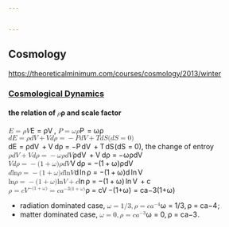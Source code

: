 ```yaml
---


---
```


<h2 id="cosmology">Cosmology</h2>
<p><a href="https://theoreticalminimum.com/courses/cosmology/2013/winter">https://theoreticalminimum.com/courses/cosmology/2013/winter</a></p>
<h3 id="cosmological-dynamics"><a href="https://www.youtube.com/watch?v=UpFRJ4g3S0M&amp;list=PLpGHT1n4-mAuVGJ2E1uF9GSwLsx7p1xtm&amp;index=4">Cosmological Dynamics</a></h3>
<h4 id="the-relation-of-rho-and-scale-factor">the relation of <span class="katex--inline"><span class="katex"><span class="katex-mathml"><math><semantics><mrow><mi>ρ</mi></mrow><annotation encoding="application/x-tex">\rho</annotation></semantics></math></span><span class="katex-html" aria-hidden="true"><span class="base"><span class="strut" style="height: 0.625em; vertical-align: -0.19444em;"></span><span class="mord mathdefault">ρ</span></span></span></span></span> and scale factor</h4>
<p><span class="katex--inline"><span class="katex"><span class="katex-mathml"><math><semantics><mrow><mi>E</mi><mo>=</mo><mi>ρ</mi><mi>V</mi></mrow><annotation encoding="application/x-tex">E = \rho V</annotation></semantics></math></span><span class="katex-html" aria-hidden="true"><span class="base"><span class="strut" style="height: 0.68333em; vertical-align: 0em;"></span><span class="mord mathdefault" style="margin-right: 0.05764em;">E</span><span class="mspace" style="margin-right: 0.277778em;"></span><span class="mrel">=</span><span class="mspace" style="margin-right: 0.277778em;"></span></span><span class="base"><span class="strut" style="height: 0.87777em; vertical-align: -0.19444em;"></span><span class="mord mathdefault">ρ</span><span class="mord mathdefault" style="margin-right: 0.22222em;">V</span></span></span></span></span>, <span class="katex--inline"><span class="katex"><span class="katex-mathml"><math><semantics><mrow><mi>P</mi><mo>=</mo><mi>ω</mi><mi>ρ</mi></mrow><annotation encoding="application/x-tex">P = \omega \rho</annotation></semantics></math></span><span class="katex-html" aria-hidden="true"><span class="base"><span class="strut" style="height: 0.68333em; vertical-align: 0em;"></span><span class="mord mathdefault" style="margin-right: 0.13889em;">P</span><span class="mspace" style="margin-right: 0.277778em;"></span><span class="mrel">=</span><span class="mspace" style="margin-right: 0.277778em;"></span></span><span class="base"><span class="strut" style="height: 0.625em; vertical-align: -0.19444em;"></span><span class="mord mathdefault" style="margin-right: 0.03588em;">ω</span><span class="mord mathdefault">ρ</span></span></span></span></span><br>
<span class="katex--inline"><span class="katex"><span class="katex-mathml"><math><semantics><mrow><mi>d</mi><mi>E</mi><mo>=</mo><mi>ρ</mi><mi>d</mi><mi>V</mi><mo>+</mo><mi>V</mi><mi>d</mi><mi>ρ</mi><mo>=</mo><mo>−</mo><mi>P</mi><mi>d</mi><mi>V</mi><mo>+</mo><mi>T</mi><mi>d</mi><mi>S</mi><mo stretchy="false">(</mo><mi>d</mi><mi>S</mi><mo>=</mo><mn>0</mn><mo stretchy="false">)</mo></mrow><annotation encoding="application/x-tex">dE = \rho dV + V d\rho =- PdV + TdS (dS = 0)</annotation></semantics></math></span><span class="katex-html" aria-hidden="true"><span class="base"><span class="strut" style="height: 0.69444em; vertical-align: 0em;"></span><span class="mord mathdefault">d</span><span class="mord mathdefault" style="margin-right: 0.05764em;">E</span><span class="mspace" style="margin-right: 0.277778em;"></span><span class="mrel">=</span><span class="mspace" style="margin-right: 0.277778em;"></span></span><span class="base"><span class="strut" style="height: 0.88888em; vertical-align: -0.19444em;"></span><span class="mord mathdefault">ρ</span><span class="mord mathdefault">d</span><span class="mord mathdefault" style="margin-right: 0.22222em;">V</span><span class="mspace" style="margin-right: 0.222222em;"></span><span class="mbin">+</span><span class="mspace" style="margin-right: 0.222222em;"></span></span><span class="base"><span class="strut" style="height: 0.88888em; vertical-align: -0.19444em;"></span><span class="mord mathdefault" style="margin-right: 0.22222em;">V</span><span class="mord mathdefault">d</span><span class="mord mathdefault">ρ</span><span class="mspace" style="margin-right: 0.277778em;"></span><span class="mrel">=</span><span class="mspace" style="margin-right: 0.277778em;"></span></span><span class="base"><span class="strut" style="height: 0.77777em; vertical-align: -0.08333em;"></span><span class="mord">−</span><span class="mord mathdefault" style="margin-right: 0.13889em;">P</span><span class="mord mathdefault">d</span><span class="mord mathdefault" style="margin-right: 0.22222em;">V</span><span class="mspace" style="margin-right: 0.222222em;"></span><span class="mbin">+</span><span class="mspace" style="margin-right: 0.222222em;"></span></span><span class="base"><span class="strut" style="height: 1em; vertical-align: -0.25em;"></span><span class="mord mathdefault" style="margin-right: 0.13889em;">T</span><span class="mord mathdefault">d</span><span class="mord mathdefault" style="margin-right: 0.05764em;">S</span><span class="mopen">(</span><span class="mord mathdefault">d</span><span class="mord mathdefault" style="margin-right: 0.05764em;">S</span><span class="mspace" style="margin-right: 0.277778em;"></span><span class="mrel">=</span><span class="mspace" style="margin-right: 0.277778em;"></span></span><span class="base"><span class="strut" style="height: 1em; vertical-align: -0.25em;"></span><span class="mord">0</span><span class="mclose">)</span></span></span></span></span>, the change of entroy<br>
<span class="katex--inline"><span class="katex"><span class="katex-mathml"><math><semantics><mrow><mi>ρ</mi><mi>d</mi><mi>V</mi><mo>+</mo><mi>V</mi><mi>d</mi><mi>ρ</mi><mo>=</mo><mo>−</mo><mi>ω</mi><mi>ρ</mi><mi>d</mi><mi>V</mi></mrow><annotation encoding="application/x-tex">\rho dV + V d\rho = -\omega \rho dV</annotation></semantics></math></span><span class="katex-html" aria-hidden="true"><span class="base"><span class="strut" style="height: 0.88888em; vertical-align: -0.19444em;"></span><span class="mord mathdefault">ρ</span><span class="mord mathdefault">d</span><span class="mord mathdefault" style="margin-right: 0.22222em;">V</span><span class="mspace" style="margin-right: 0.222222em;"></span><span class="mbin">+</span><span class="mspace" style="margin-right: 0.222222em;"></span></span><span class="base"><span class="strut" style="height: 0.88888em; vertical-align: -0.19444em;"></span><span class="mord mathdefault" style="margin-right: 0.22222em;">V</span><span class="mord mathdefault">d</span><span class="mord mathdefault">ρ</span><span class="mspace" style="margin-right: 0.277778em;"></span><span class="mrel">=</span><span class="mspace" style="margin-right: 0.277778em;"></span></span><span class="base"><span class="strut" style="height: 0.88888em; vertical-align: -0.19444em;"></span><span class="mord">−</span><span class="mord mathdefault" style="margin-right: 0.03588em;">ω</span><span class="mord mathdefault">ρ</span><span class="mord mathdefault">d</span><span class="mord mathdefault" style="margin-right: 0.22222em;">V</span></span></span></span></span><br>
<span class="katex--inline"><span class="katex"><span class="katex-mathml"><math><semantics><mrow><mi>V</mi><mi>d</mi><mi>ρ</mi><mo>=</mo><mo>−</mo><mo stretchy="false">(</mo><mn>1</mn><mo>+</mo><mi>ω</mi><mo stretchy="false">)</mo><mi>ρ</mi><mi>d</mi><mi>V</mi></mrow><annotation encoding="application/x-tex">V d\rho  = -(1+\omega)\rho dV</annotation></semantics></math></span><span class="katex-html" aria-hidden="true"><span class="base"><span class="strut" style="height: 0.88888em; vertical-align: -0.19444em;"></span><span class="mord mathdefault" style="margin-right: 0.22222em;">V</span><span class="mord mathdefault">d</span><span class="mord mathdefault">ρ</span><span class="mspace" style="margin-right: 0.277778em;"></span><span class="mrel">=</span><span class="mspace" style="margin-right: 0.277778em;"></span></span><span class="base"><span class="strut" style="height: 1em; vertical-align: -0.25em;"></span><span class="mord">−</span><span class="mopen">(</span><span class="mord">1</span><span class="mspace" style="margin-right: 0.222222em;"></span><span class="mbin">+</span><span class="mspace" style="margin-right: 0.222222em;"></span></span><span class="base"><span class="strut" style="height: 1em; vertical-align: -0.25em;"></span><span class="mord mathdefault" style="margin-right: 0.03588em;">ω</span><span class="mclose">)</span><span class="mord mathdefault">ρ</span><span class="mord mathdefault">d</span><span class="mord mathdefault" style="margin-right: 0.22222em;">V</span></span></span></span></span><br>
<span class="katex--inline"><span class="katex"><span class="katex-mathml"><math><semantics><mrow><mi>d</mi><mi>ln</mi><mo>⁡</mo><mi>ρ</mi><mo>=</mo><mo>−</mo><mo stretchy="false">(</mo><mn>1</mn><mo>+</mo><mi>ω</mi><mo stretchy="false">)</mo><mi>d</mi><mi>ln</mi><mo>⁡</mo><mi>V</mi></mrow><annotation encoding="application/x-tex">d \ln \rho = -(1+ \omega) d \ln V</annotation></semantics></math></span><span class="katex-html" aria-hidden="true"><span class="base"><span class="strut" style="height: 0.88888em; vertical-align: -0.19444em;"></span><span class="mord mathdefault">d</span><span class="mspace" style="margin-right: 0.166667em;"></span><span class="mop">ln</span><span class="mspace" style="margin-right: 0.166667em;"></span><span class="mord mathdefault">ρ</span><span class="mspace" style="margin-right: 0.277778em;"></span><span class="mrel">=</span><span class="mspace" style="margin-right: 0.277778em;"></span></span><span class="base"><span class="strut" style="height: 1em; vertical-align: -0.25em;"></span><span class="mord">−</span><span class="mopen">(</span><span class="mord">1</span><span class="mspace" style="margin-right: 0.222222em;"></span><span class="mbin">+</span><span class="mspace" style="margin-right: 0.222222em;"></span></span><span class="base"><span class="strut" style="height: 1em; vertical-align: -0.25em;"></span><span class="mord mathdefault" style="margin-right: 0.03588em;">ω</span><span class="mclose">)</span><span class="mord mathdefault">d</span><span class="mspace" style="margin-right: 0.166667em;"></span><span class="mop">ln</span><span class="mspace" style="margin-right: 0.166667em;"></span><span class="mord mathdefault" style="margin-right: 0.22222em;">V</span></span></span></span></span><br>
<span class="katex--inline"><span class="katex"><span class="katex-mathml"><math><semantics><mrow><mi>ln</mi><mo>⁡</mo><mi>ρ</mi><mo>=</mo><mo>−</mo><mo stretchy="false">(</mo><mn>1</mn><mo>+</mo><mi>ω</mi><mo stretchy="false">)</mo><mi>ln</mi><mo>⁡</mo><mi>V</mi><mo>+</mo><mi>c</mi></mrow><annotation encoding="application/x-tex">\ln \rho = -(1+ \omega)  \ln V + c</annotation></semantics></math></span><span class="katex-html" aria-hidden="true"><span class="base"><span class="strut" style="height: 0.88888em; vertical-align: -0.19444em;"></span><span class="mop">ln</span><span class="mspace" style="margin-right: 0.166667em;"></span><span class="mord mathdefault">ρ</span><span class="mspace" style="margin-right: 0.277778em;"></span><span class="mrel">=</span><span class="mspace" style="margin-right: 0.277778em;"></span></span><span class="base"><span class="strut" style="height: 1em; vertical-align: -0.25em;"></span><span class="mord">−</span><span class="mopen">(</span><span class="mord">1</span><span class="mspace" style="margin-right: 0.222222em;"></span><span class="mbin">+</span><span class="mspace" style="margin-right: 0.222222em;"></span></span><span class="base"><span class="strut" style="height: 1em; vertical-align: -0.25em;"></span><span class="mord mathdefault" style="margin-right: 0.03588em;">ω</span><span class="mclose">)</span><span class="mspace" style="margin-right: 0.166667em;"></span><span class="mop">ln</span><span class="mspace" style="margin-right: 0.166667em;"></span><span class="mord mathdefault" style="margin-right: 0.22222em;">V</span><span class="mspace" style="margin-right: 0.222222em;"></span><span class="mbin">+</span><span class="mspace" style="margin-right: 0.222222em;"></span></span><span class="base"><span class="strut" style="height: 0.43056em; vertical-align: 0em;"></span><span class="mord mathdefault">c</span></span></span></span></span><br>
<span class="katex--inline"><span class="katex"><span class="katex-mathml"><math><semantics><mrow><mi>ρ</mi><mo>=</mo><mi>c</mi><msup><mi>V</mi><mrow><mo>−</mo><mo stretchy="false">(</mo><mn>1</mn><mo>+</mo><mi>ω</mi><mo stretchy="false">)</mo></mrow></msup><mo>=</mo><mi>c</mi><msup><mi>a</mi><mrow><mo>−</mo><mn>3</mn><mo stretchy="false">(</mo><mn>1</mn><mo>+</mo><mi>ω</mi><mo stretchy="false">)</mo></mrow></msup></mrow><annotation encoding="application/x-tex">\rho = cV^{-(1+ \omega)} = ca^{-3(1+\omega)}</annotation></semantics></math></span><span class="katex-html" aria-hidden="true"><span class="base"><span class="strut" style="height: 0.625em; vertical-align: -0.19444em;"></span><span class="mord mathdefault">ρ</span><span class="mspace" style="margin-right: 0.277778em;"></span><span class="mrel">=</span><span class="mspace" style="margin-right: 0.277778em;"></span></span><span class="base"><span class="strut" style="height: 0.888em; vertical-align: 0em;"></span><span class="mord mathdefault">c</span><span class="mord"><span class="mord mathdefault" style="margin-right: 0.22222em;">V</span><span class="msupsub"><span class="vlist-t"><span class="vlist-r"><span class="vlist" style="height: 0.888em;"><span class="" style="top: -3.063em; margin-right: 0.05em;"><span class="pstrut" style="height: 2.7em;"></span><span class="sizing reset-size6 size3 mtight"><span class="mord mtight"><span class="mord mtight">−</span><span class="mopen mtight">(</span><span class="mord mtight">1</span><span class="mbin mtight">+</span><span class="mord mathdefault mtight" style="margin-right: 0.03588em;">ω</span><span class="mclose mtight">)</span></span></span></span></span></span></span></span></span><span class="mspace" style="margin-right: 0.277778em;"></span><span class="mrel">=</span><span class="mspace" style="margin-right: 0.277778em;"></span></span><span class="base"><span class="strut" style="height: 0.888em; vertical-align: 0em;"></span><span class="mord mathdefault">c</span><span class="mord"><span class="mord mathdefault">a</span><span class="msupsub"><span class="vlist-t"><span class="vlist-r"><span class="vlist" style="height: 0.888em;"><span class="" style="top: -3.063em; margin-right: 0.05em;"><span class="pstrut" style="height: 2.7em;"></span><span class="sizing reset-size6 size3 mtight"><span class="mord mtight"><span class="mord mtight">−</span><span class="mord mtight">3</span><span class="mopen mtight">(</span><span class="mord mtight">1</span><span class="mbin mtight">+</span><span class="mord mathdefault mtight" style="margin-right: 0.03588em;">ω</span><span class="mclose mtight">)</span></span></span></span></span></span></span></span></span></span></span></span></span></p>
<ul>
<li>radiation dominated case, <span class="katex--inline"><span class="katex"><span class="katex-mathml"><math><semantics><mrow><mi>ω</mi><mo>=</mo><mn>1</mn><mi mathvariant="normal">/</mi><mn>3</mn><mo separator="true">,</mo><mi>ρ</mi><mo>=</mo><mi>c</mi><msup><mi>a</mi><mrow><mo>−</mo><mn>4</mn></mrow></msup></mrow><annotation encoding="application/x-tex">\omega = 1/3, \rho = ca^{-4}</annotation></semantics></math></span><span class="katex-html" aria-hidden="true"><span class="base"><span class="strut" style="height: 0.43056em; vertical-align: 0em;"></span><span class="mord mathdefault" style="margin-right: 0.03588em;">ω</span><span class="mspace" style="margin-right: 0.277778em;"></span><span class="mrel">=</span><span class="mspace" style="margin-right: 0.277778em;"></span></span><span class="base"><span class="strut" style="height: 1em; vertical-align: -0.25em;"></span><span class="mord">1</span><span class="mord">/</span><span class="mord">3</span><span class="mpunct">,</span><span class="mspace" style="margin-right: 0.166667em;"></span><span class="mord mathdefault">ρ</span><span class="mspace" style="margin-right: 0.277778em;"></span><span class="mrel">=</span><span class="mspace" style="margin-right: 0.277778em;"></span></span><span class="base"><span class="strut" style="height: 0.814108em; vertical-align: 0em;"></span><span class="mord mathdefault">c</span><span class="mord"><span class="mord mathdefault">a</span><span class="msupsub"><span class="vlist-t"><span class="vlist-r"><span class="vlist" style="height: 0.814108em;"><span class="" style="top: -3.063em; margin-right: 0.05em;"><span class="pstrut" style="height: 2.7em;"></span><span class="sizing reset-size6 size3 mtight"><span class="mord mtight"><span class="mord mtight">−</span><span class="mord mtight">4</span></span></span></span></span></span></span></span></span></span></span></span></span>;</li>
<li>matter dominated case, <span class="katex--inline"><span class="katex"><span class="katex-mathml"><math><semantics><mrow><mi>ω</mi><mo>=</mo><mn>0</mn><mo separator="true">,</mo><mi>ρ</mi><mo>=</mo><mi>c</mi><msup><mi>a</mi><mrow><mo>−</mo><mn>3</mn></mrow></msup></mrow><annotation encoding="application/x-tex">\omega = 0, \rho = ca^{-3}</annotation></semantics></math></span><span class="katex-html" aria-hidden="true"><span class="base"><span class="strut" style="height: 0.43056em; vertical-align: 0em;"></span><span class="mord mathdefault" style="margin-right: 0.03588em;">ω</span><span class="mspace" style="margin-right: 0.277778em;"></span><span class="mrel">=</span><span class="mspace" style="margin-right: 0.277778em;"></span></span><span class="base"><span class="strut" style="height: 0.83888em; vertical-align: -0.19444em;"></span><span class="mord">0</span><span class="mpunct">,</span><span class="mspace" style="margin-right: 0.166667em;"></span><span class="mord mathdefault">ρ</span><span class="mspace" style="margin-right: 0.277778em;"></span><span class="mrel">=</span><span class="mspace" style="margin-right: 0.277778em;"></span></span><span class="base"><span class="strut" style="height: 0.814108em; vertical-align: 0em;"></span><span class="mord mathdefault">c</span><span class="mord"><span class="mord mathdefault">a</span><span class="msupsub"><span class="vlist-t"><span class="vlist-r"><span class="vlist" style="height: 0.814108em;"><span class="" style="top: -3.063em; margin-right: 0.05em;"><span class="pstrut" style="height: 2.7em;"></span><span class="sizing reset-size6 size3 mtight"><span class="mord mtight"><span class="mord mtight">−</span><span class="mord mtight">3</span></span></span></span></span></span></span></span></span></span></span></span></span>.</li>
</ul>

